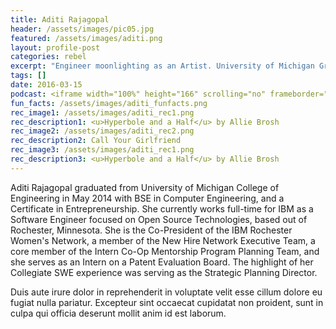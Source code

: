 ```yaml
---
title: Aditi Rajagopal
header: /assets/images/pic05.jpg
featured: /assets/images/aditi.png
layout: profile-post
categories: rebel
excerpt: "Engineer moonlighting as an Artist. University of Michigan Grad. Looking to change the world."
tags: []
date: 2016-03-15
podcast: <iframe width="100%" height="166" scrolling="no" frameborder="no" src="https://w.soundcloud.com/player/?url=https%3A//api.soundcloud.com/tracks/113856405&amp;color=ff5500&amp;auto_play=false&amp;hide_related=false&amp;show_comments=true&amp;show_user=true&amp;show_reposts=false"></iframe> 
fun_facts: /assets/images/aditi_funfacts.png 
rec_image1: /assets/images/aditi_rec1.png
rec_description1: <u>Hyperbole and a Half</u> by Allie Brosh
rec_image2: /assets/images/aditi_rec2.png
rec_description2: Call Your Girlfriend
rec_image3: /assets/images/aditi_rec1.png
rec_description3: <u>Hyperbole and a Half</u> by Allie Brosh
---
```


<p>Aditi Rajagopal graduated from University of Michigan College of Engineering
  in May 2014 with BSE in Computer Engineering, and a Certificate in Entrepreneurship.
  She currently works full-time for IBM as a Software Engineer focused on Open Source
  Technologies, based out of Rochester, Minnesota. She is the Co-President of the
  IBM Rochester Women's Network, a member of the New Hire Network Executive Team,
  a core member of the Intern Co-Op Mentorship Program Planning Team, and she
  serves as an Intern on a Patent Evaluation Board. The highlight of her Collegiate
  SWE experience was serving as the Strategic Planning Director.</p>
<p>Duis aute irure dolor in reprehenderit in voluptate velit esse cillum dolore eu fugiat nulla pariatur. Excepteur sint occaecat cupidatat non proident, sunt in culpa qui officia deserunt mollit anim id est laborum.</p>
